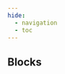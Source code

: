 ```yaml
---
hide:
  - navigation
  - toc
---
```

<script src="https://cdnjs.cloudflare.com/ajax/libs/dompurify/3.0.8/purify.min.js"></script>
<link rel="stylesheet" href="/styles/workflows.css">
<script src="/javascript/workflows.js"></script>
<section class="mdx-container portfolio-section">
  <div class="md-grid md-typeset">
    <div class="text-center">
      <h1>Blocks</h1>
    </div>
    <div class="custom-grid">
<!--- AUTOGENERATED_BLOCKS_LIST -->
<p class="card block-card" data-url="detections_consensus" data-name="DetectionsConsensus" data-desc="Combine predictions from multiple detections models to make a decision about object presence." data-labels="FUSION, APACHE-2.0" data-author=""></p>
<p class="card block-card" data-url="clip_comparison" data-name="ClipComparison" data-desc="Compare CLIP image and text embeddings." data-labels="MODEL, APACHE-2.0" data-author=""></p>
<p class="card block-card" data-url="lmm" data-name="LMM" data-desc="Run a large language model." data-labels="MODEL, APACHE-2.0" data-author=""></p>
<p class="card block-card" data-url="lmm_for_classification" data-name="LMMForClassification" data-desc="Run a large language model for classification." data-labels="MODEL, APACHE-2.0" data-author=""></p>
<p class="card block-card" data-url="ocr_model" data-name="OCRModel" data-desc="Run Optical Character Recognition on a model." data-labels="MODEL, APACHE-2.0" data-author=""></p>
<p class="card block-card" data-url="yolo_world_model" data-name="YoloWorldModel" data-desc="Run a zero-shot object detection model." data-labels="MODEL, APACHE-2.0" data-author=""></p>
<p class="card block-card" data-url="roboflow_instance_segmentation_model" data-name="RoboflowInstanceSegmentationModel" data-desc="Predict the shape and size of objects." data-labels="MODEL, APACHE-2.0" data-author=""></p>
<p class="card block-card" data-url="roboflow_keypoint_detection_model" data-name="RoboflowKeypointDetectionModel" data-desc="Predict skeletons on objects." data-labels="MODEL, APACHE-2.0" data-author=""></p>
<p class="card block-card" data-url="roboflow_classification_model" data-name="RoboflowClassificationModel" data-desc="Apply a single tag to an image." data-labels="MODEL, APACHE-2.0" data-author=""></p>
<p class="card block-card" data-url="roboflow_multi_label_classification_model" data-name="RoboflowMultiLabelClassificationModel" data-desc="Apply multiple tags to an image." data-labels="MODEL, APACHE-2.0" data-author=""></p>
<p class="card block-card" data-url="roboflow_object_detection_model" data-name="RoboflowObjectDetectionModel" data-desc="Localize objects with bounding boxes." data-labels="MODEL, APACHE-2.0" data-author=""></p>
<p class="card block-card" data-url="roboflow_detections_inference_slicer" data-name="RoboflowDetectionsInferenceSlicer" data-desc="Run inference on small segments of an image" data-labels="MODEL, APACHE-2.0" data-author=""></p>
<p class="card block-card" data-url="roboflow_segmentations_inference_slicer" data-name="RoboflowSegmentationsInferenceSlicer" data-desc="Run inference on small segments of an image" data-labels="MODEL, APACHE-2.0" data-author=""></p>
<p class="card block-card" data-url="barcode_detector" data-name="BarcodeDetector" data-desc="Run Optical Character Recognition on a model." data-labels="MODEL, APACHE-2.0" data-author=""></p>
<p class="card block-card" data-url="qr_code_detector" data-name="QRCodeDetector" data-desc="Detect the location of QR codes in an image." data-labels="MODEL, APACHE-2.0" data-author=""></p>
<p class="card block-card" data-url="absolute_static_crop" data-name="AbsoluteStaticCrop" data-desc="Use absolute coordinates to crop." data-labels="TRANSFORMATION, APACHE-2.0" data-author=""></p>
<p class="card block-card" data-url="dynamic_crop" data-name="DynamicCrop" data-desc="Use model predictions to dynamically crop." data-labels="TRANSFORMATION, APACHE-2.0" data-author=""></p>
<p class="card block-card" data-url="detections_filter" data-name="DetectionsFilter" data-desc="Filters out unwanted Bounding Boxes based on conditions specified" data-labels="TRANSFORMATION, APACHE-2.0" data-author=""></p>
<p class="card block-card" data-url="detection_offset" data-name="DetectionOffset" data-desc="Apply a fixed offset on the width and height of detections." data-labels="TRANSFORMATION, APACHE-2.0" data-author=""></p>
<p class="card block-card" data-url="relative_static_crop" data-name="RelativeStaticCrop" data-desc="Use relative coordinates to crop." data-labels="TRANSFORMATION, APACHE-2.0" data-author=""></p>
<p class="card block-card" data-url="detections_transformation" data-name="DetectionsTransformation" data-desc="Transforms detections manipulating detected Bounding Boxes" data-labels="TRANSFORMATION, APACHE-2.0" data-author=""></p>
<p class="card block-card" data-url="detections_rate_limiter" data-name="DetectionsRateLimiter" data-desc="Exclude detections from further processing based on configurable conditions" data-labels="SAMPLING, APACHE-2.0" data-author=""></p>
<p class="card block-card" data-url="condition" data-name="Condition" data-desc="Creates alternative execution branches for data" data-labels="FLOW_CONTROL, APACHE-2.0" data-author=""></p>
<p class="card block-card" data-url="roboflow_dataset_upload" data-name="RoboflowDatasetUpload" data-desc="Save images and predictions in your Roboflow Dataset" data-labels="SINK, APACHE-2.0" data-author=""></p>
<p class="card block-card" data-url="perspective_correction" data-name="PerspectiveCorrection" data-desc="Correct coordinates of detections from plane defined by given polygon to straight rectangular plane of given width and height" data-labels="TRANSFORMATION, APACHE-2.0" data-author=""></p>
<p class="card block-card" data-url="dynamic_zone" data-name="DynamicZone" data-desc="Simplify polygons so they are geometrically convex and simplify them to contain only requested amount of vertices" data-labels="TRANSFORMATION, APACHE-2.0" data-author=""></p>
<!--- AUTOGENERATED_BLOCKS_LIST -->
    </div>
  </div>
</section>
